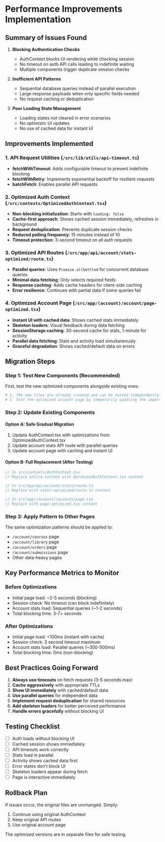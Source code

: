 # Performance Improvements Implementation

## Summary of Issues Found

1. **Blocking Authentication Checks**
   - AuthContext blocks UI rendering while checking session
   - No timeout on auth API calls leading to indefinite waiting
   - Multiple components trigger duplicate session checks

2. **Inefficient API Patterns**
   - Sequential database queries instead of parallel execution
   - Large response payloads when only specific fields needed
   - No request caching or deduplication

3. **Poor Loading State Management**
   - Loading states not cleared in error scenarios
   - No optimistic UI updates
   - No use of cached data for instant UI

## Improvements Implemented

### 1. API Request Utilities (`/src/lib/utils/api-timeout.ts`)
- **fetchWithTimeout**: Adds configurable timeout to prevent indefinite blocking
- **fetchWithRetry**: Implements exponential backoff for resilient requests
- **batchFetch**: Enables parallel API requests

### 2. Optimized Auth Context (`/src/contexts/OptimizedAuthContext.tsx`)
- **Non-blocking initialization**: Starts with `loading: false`
- **Cache-first approach**: Shows cached session immediately, refreshes in background
- **Request deduplication**: Prevents duplicate session checks
- **Reduced polling frequency**: 15 minutes instead of 10
- **Timeout protection**: 3-second timeout on all auth requests

### 3. Optimized API Routes (`/src/app/api/account/stats-optimized/route.ts`)
- **Parallel queries**: Uses `Promise.allSettled` for concurrent database queries
- **Minimal data fetching**: Only selects required fields
- **Response caching**: Adds cache headers for client-side caching
- **Error resilience**: Continues with partial data if some queries fail

### 4. Optimized Account Page (`/src/app/(account)/account/page-optimized.tsx`)
- **Instant UI with cached data**: Shows cached stats immediately
- **Skeleton loaders**: Visual feedback during data fetching
- **SessionStorage caching**: 30-second cache for stats, 1-minute for activity
- **Parallel data fetching**: Stats and activity load simultaneously
- **Graceful degradation**: Shows cached/default data on errors

## Migration Steps

### Step 1: Test New Components (Recommended)
First, test the new optimized components alongside existing ones:

```bash
# 1. The new files are already created and can be tested independently
# 2. Test the optimized account page by temporarily updating the import
```

### Step 2: Update Existing Components

#### Option A: Safe Gradual Migration
1. Update AuthContext.tsx with optimizations from OptimizedAuthContext.tsx
2. Update account stats API route with parallel queries
3. Update account page with caching and instant UI

#### Option B: Full Replacement (After Testing)
```typescript
// In src/contexts/AuthContext.tsx
// Replace entire content with OptimizedAuthContext.tsx content

// In src/app/api/account/stats/route.ts
// Replace with stats-optimized/route.ts content

// In src/app/(account)/account/page.tsx
// Replace with page-optimized.tsx content
```

### Step 3: Apply Pattern to Other Pages

The same optimization patterns should be applied to:
- `/account/courses` page
- `/account/library` page
- `/account/orders` page
- `/account/submissions` page
- Other data-heavy pages

## Key Performance Metrics to Monitor

### Before Optimizations
- Initial page load: ~2-5 seconds (blocking)
- Session check: No timeout (can block indefinitely)
- Account stats load: Sequential queries (~1-2 seconds)
- Total blocking time: 3-7+ seconds

### After Optimizations
- Initial page load: <100ms (instant with cache)
- Session check: 3 second timeout maximum
- Account stats load: Parallel queries (~300-500ms)
- Total blocking time: 0ms (non-blocking)

## Best Practices Going Forward

1. **Always use timeouts** on fetch requests (3-5 seconds max)
2. **Cache aggressively** with appropriate TTLs
3. **Show UI immediately** with cached/default data
4. **Use parallel queries** for independent data
5. **Implement request deduplication** for shared resources
6. **Add skeleton loaders** for better perceived performance
7. **Handle errors gracefully** without blocking UI

## Testing Checklist

- [ ] Auth loads without blocking UI
- [ ] Cached session shows immediately
- [ ] API timeouts work correctly
- [ ] Stats load in parallel
- [ ] Activity shows cached data first
- [ ] Error states don't block UI
- [ ] Skeleton loaders appear during fetch
- [ ] Page is interactive immediately

## Rollback Plan

If issues occur, the original files are unchanged. Simply:
1. Continue using original AuthContext
2. Keep original API routes
3. Use original account page

The optimized versions are in separate files for safe testing.